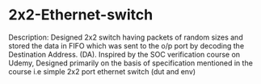 # 2x2-Ethernet-switch
Description: Designed 2x2 switch having packets of random sizes and stored the data in FIFO which was sent to the o/p port by decoding the Destination Address. (DA).
Inspired by the SOC verification course on Udemy, Designed primarily on the basis of specification mentioned in the course i.e simple 2x2 port ethernet switch (dut and env)
